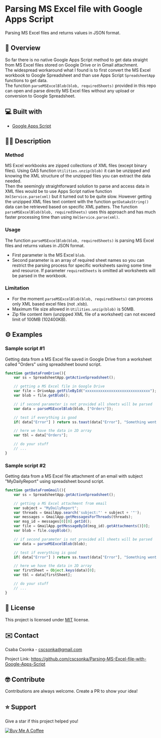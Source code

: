 # Parsing MS Excel file with Google Apps Script

Parsing MS Excel files and returns values in JSON format.

## 👀 Overview

So far there is no native Google Apps Script method to get data straight from MS Excel files stored on Google Drive or in Gmail attachment.  
The widespread workaround what I found is to first convert the MS Excel workbook to Google Spreadsheet and than use Apps Script `SpreadsheetApp` functions to get data.  
The function `parseMSExcelBlob(blob, requiredSheets)` provided in this repo can open and parse directly MS Excel files without any upload or conversion to Google Spreadsheet.

## 💻 Built with

* [Google Apps Script](https://developers.google.com/apps-script)

## ✍🏽 Description

### Method

MS Excel workbooks are zipped collections of XML files (except binary files). Using GAS function `Utilities.unzip(blob)` it can be unzipped and knowing the XML structure of the unzipped files you can extract the data needed.  
Then the seemingly straightforward solution to parse and access data in XML files would be to use Apps Script native function `XmlService.parse(xml)` but it turned out to be quite slow. However getting the unzipped XML files text content with the function `getDataAsString()` data can be retrieved based on specific XML patters. The function `parseMSExcelBlob(blob, requiredSheets)` uses this approach and has much faster processing time than using `XmlService.parse(xml)`.

### Usage

The function `parseMSExcelBlob(blob, requiredSheets)` is parsing MS Excel files and returns values in JSON format.
* First parameter is the MS Excel `blob`.
* Second parameter is an array of required sheet names so you can restrict the parsing process for specific worksheets saving some time and resource. If parameter `requiredSheets` is omitted all worksheets will be parsed in the workbook.

### Limitation

* For the moment `parseMSExcelBlob(blob, requiredSheets)` can process only XML based excel files (not .xlsb).
* Maximum file size allowed in `Utilities.unzip(blob)` is 50MB.
* Zip file content item (unzipped XML file of a worksheet) can not exceed limit of 100MB (102400KB).

## ⚙️ Examples

### Sample script #1

Getting data from a MS Excel file saved in Google Drive from a worksheet called "Orders" using spreadsheet bound script.

```javascript
function getDataFromDrive(){
    var ss = SpreadsheetApp.getActiveSpreadsheet();

    // getting a MS Excel file in Google Drive
    var file = DriveApp.getFileById("xxxxxxxxxxxxxxxxxxxxxxxxxxxxxx");
    var blob = file.getBlob();

    // if second parameter is not provided all sheets will be parsed
    var data = parseMSExcelBlob(blob, ["Orders"]);

    // test if everything is good
    if( data["Error"] ) return ss.toast(data["Error"], "Something went wrong 🙄", 10);

    // here we have the data in 2D array
    var tbl = data["Orders"];

    // do your stuff
    // ...
}
```

### Sample script #2

Getting data from a MS Excel file attachment of an email with subject "MyDailyReport" using spreadsheet bound script.

```javascript
function getDataFromGmail(){
    var ss = SpreadsheetApp.getActiveSpreadsheet();

    // getting a MS Excel attachment from email
    var subject = "MyDailyReport";
    var threads = GmailApp.search('subject:"' + subject + '"');
    var messages = GmailApp.getMessagesForThreads(threads);
    var msg_id = messages[0][0].getId();
    var file = GmailApp.getMessageById(msg_id).getAttachments()[0];
    var blob = file.copyBlob();

    // if second parameter is not provided all sheets will be parsed
    var data = parseMSExcelBlob(blob);

    // test if everything is good
    if( data["Error"] ) return ss.toast(data["Error"], "Something went wrong 🙄", 10);

    // here we have the data in 2D array
    var firstSheet = Object.keys(data)[0];
    var tbl = data[firstSheet];

    // do your stuff
    // ...
}
```

## 📝 License

This project is licensed under [MIT](https://opensource.org/licenses/MIT) license.

## ✉️ Contact

Csaba Csonka - cscsonka@gmail.com

Project Link: https://github.com/cscsonka/Parsing-MS-Excel-file-with-Google-Apps-Script

## 🤓 Contribute

Contributions are always welcome. Create a PR to show your idea!

## ⭐️ Support

Give a star if this project helped you!  

<a href="https://www.buymeacoffee.com/cscsonka" target="_blank">
  <img src="https://www.buymeacoffee.com/assets/img/custom_images/orange_img.png" alt="Buy Me A Coffee">
</a>


